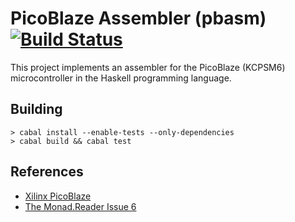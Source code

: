 # PicoBlaze Assembler (pbasm) [![Build Status](https://travis-ci.org/nullobject/pbasm.png?branch=master)](https://travis-ci.org/nullobject/pbasm)

This project implements an assembler for the PicoBlaze (KCPSM6) microcontroller in the Haskell programming language.

## Building

    > cabal install --enable-tests --only-dependencies
    > cabal build && cabal test

## References

* [Xilinx PicoBlaze](http://www.xilinx.com/products/intellectual-property/picoblaze.htm)
* [The Monad.Reader Issue 6](http://www.haskell.org/wikiupload/1/14/TMR-Issue6.pdf)
